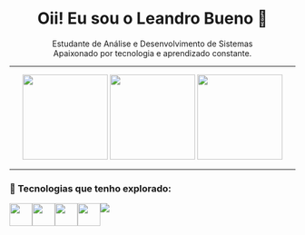 <h1 align="center">Oii! Eu sou o Leandro Bueno 👋</h1>

<p align="center">
  Estudante de Análise e Desenvolvimento de Sistemas <br/>
  Apaixonado por tecnologia e aprendizado constante.
</p>

---

<div align="center">

  <img height="150em" src="https://github-readme-stats.vercel.app/api?username=leandrobuenobr&show_icons=true&theme=radical&count_private=true"/>
  <img height="150em" src="https://github-readme-stats.vercel.app/api/top-langs/?username=leandrobuenobr&layout=compact&langs_count=7&theme=radical"/>
  <img height="150em" src="https://github-readme-stats.vercel.app/api?username=leandrobuenobr&show_icons=true&hide=prs,issues,contribs&custom_title=Leandro%20Bueno%27s%20GitHub%20Score&theme=radical&rank_icon=github"/>

</div>

---

### 🚀 Tecnologias que tenho explorado:

<div style="display: flex" align="center">
  <img src="https://cdn.jsdelivr.net/gh/devicons/devicon/icons/javascript/javascript-original.svg" width="40" />
  <img src="https://cdn.jsdelivr.net/gh/devicons/devicon/icons/typescript/typescript-original.svg" width="40" />
  <img src="https://cdn.jsdelivr.net/gh/devicons/devicon/icons/html5/html5-original.svg" width="40" />
  <img src="https://cdn.jsdelivr.net/gh/devicons/devicon/icons/css3/css3-original.svg" width="40" />
  <img src=
